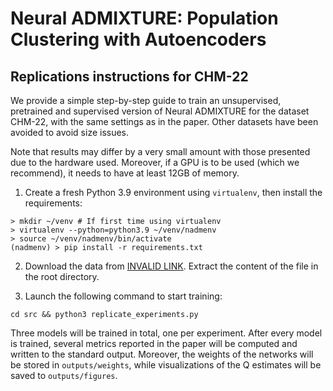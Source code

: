# Neural ADMIXTURE: Population Clustering with Autoencoders

## Replications instructions for CHM-22

We provide a simple step-by-step guide to train an unsupervised, pretrained and supervised version of Neural ADMIXTURE for the dataset CHM-22, with the same settings as in the paper. Other datasets have been avoided to avoid size issues.

Note that results may differ by a very small amount with those presented due to the hardware used. Moreover, if a GPU is to be used (which we recommend), it needs to have at least 12GB of memory.

1. Create a fresh Python 3.9 environment using `virtualenv`, then install the requirements:
```{sh}
> mkdir ~/venv # If first time using virtualenv
> virtualenv --python=python3.9 ~/venv/nadmenv
> source ~/venv/nadmenv/bin/activate
(nadmenv) > pip install -r requirements.txt 
```

2. Download the data from [INVALID LINK](). Extract the content of the file in the root directory.

3. Launch the following command to start training:
```{sh}
cd src && python3 replicate_experiments.py
```

Three models will be trained in total, one per experiment. After every model is trained, several metrics reported in the paper will be computed and written to the standard output. Moreover, the weights of the networks will be stored in `outputs/weights`, while visualizations of the Q estimates will be saved to `outputs/figures`.